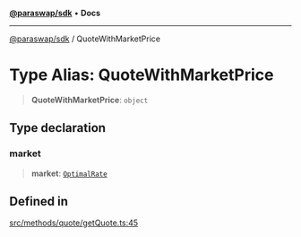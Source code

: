 [**@paraswap/sdk**](../README.md) • **Docs**

***

[@paraswap/sdk](../globals.md) / QuoteWithMarketPrice

# Type Alias: QuoteWithMarketPrice

> **QuoteWithMarketPrice**: `object`

## Type declaration

### market

> **market**: [`OptimalRate`](OptimalRate.md)

## Defined in

[src/methods/quote/getQuote.ts:45](https://github.com/paraswap/paraswap-sdk/blob/master/src/methods/quote/getQuote.ts#L45)
